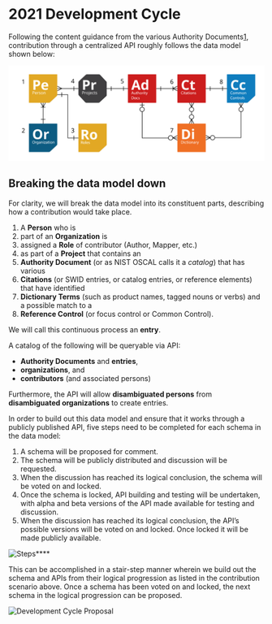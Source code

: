 # 2021 Development Cycle

Following the content guidance from the various Authority Documents[1](), contribution through a centralized API roughly follows the data model shown below:

![](.gitbook/assets/federated-mapping%20%281%29.png)

## Breaking the data model down

For clarity, we will break the data model into its constituent parts, describing how a contribution would take place.

1. A **Person** who is
2. part of an **Organization** is
3. assigned a **Role** of contributor \(Author, Mapper, etc.\)
4. as part of a **Project** that contains an
5. **Authority Document** \(or as NIST OSCAL calls it a _catalog_\) that has various
6. **Citations** \(or SWID entries, or catalog entries, or reference elements\) that have identified
7. **Dictionary Terms** \(such as product names, tagged nouns or verbs\) and a possible match to a
8. **Reference Control** \(or focus control or Common Control\).

We will call this continuous process an **entry**.

A catalog of the following will be queryable via API:

* **Authority Documents** and **entries**,
* **organizations**, and
* **contributors** \(and associated persons\)

Furthermore, the API will allow **disambiguated persons** from **disambiguated organizations** to create entries.

In order to build out this data model and ensure that it works through a publicly published API, five steps need to be completed for each schema in the data model:

1. A schema will be proposed for comment.
2. The schema will be publicly distributed and discussion will be requested.
3. When the discussion has reached its logical conclusion, the schema will be voted on and locked.
4. Once the schema is locked, API building and testing will be undertaken, with alpha and beta versions of the API made available for testing and discussion.
5. When the discussion has reached its logical conclusion, the API’s possible versions will be voted on and locked. Once locked it will be made publicly available.

![Steps](https://d1qmdf3vop2l07.cloudfront.net/dear-squash.cloudvent.net/compressed/_min_/7e986ca26895da60482100920eca3e32.png)\*\*\*\*

This can be accomplished in a stair-step manner wherein we build out the schema and APIs from their logical progression as listed in the contribution scenario above. Once a schema has been voted on and locked, the next schema in the logical progression can be proposed.

![Development Cycle Proposal](https://d1qmdf3vop2l07.cloudfront.net/dear-squash.cloudvent.net/compressed/_min_/ad8876d3116894f99319311a72967ef1.png)

